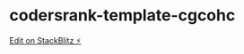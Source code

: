 # codersrank-template-cgcohc

[Edit on StackBlitz ⚡️](https://stackblitz.com/edit/codersrank-template-cgcohc)